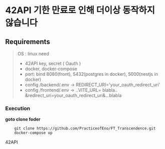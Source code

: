 # 42API 기한 만료로 인해 더이상 동작하지 않습니다
## Requirements
> OS : linux
> need
> - 42API key, secret ( Oauth )
> - docker, docker-compose  
> - port: bind 8080(front), 5432(postgres in docker), 5000(nestjs in docker)
> - config /backend/.env -> REDIRECT_URI='your_oauth_redirect_uri'  
> - config /frontend/.env -> ..VITE_URL= blabla.. &redirect_uri=your_oauth_redirect_uri&...blabla



### Execution
**goto clone foder**
```
    git clone https://github.com/PracticeofEno/FT_Transcendence.git
    docker-compose up
```

42API

